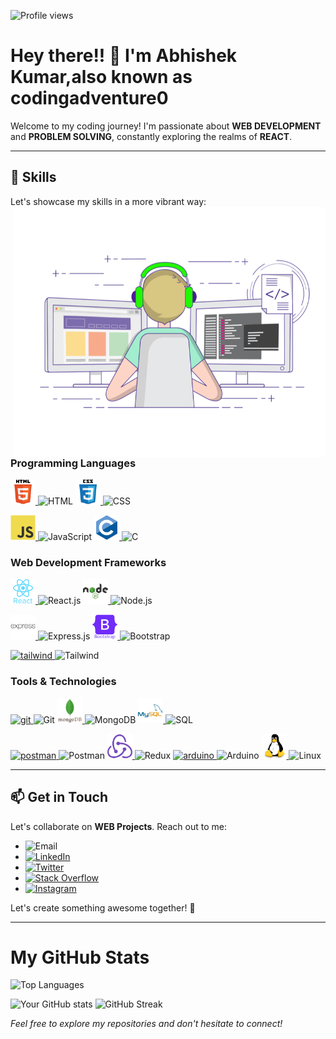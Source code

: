 ![Profile views](https://komarev.com/ghpvc/?username=codingadventure0)
# Hey there!! 👋 I'm Abhishek Kumar,also known as codingadventure0

Welcome to my coding journey! I'm passionate about **WEB DEVELOPMENT** and **PROBLEM SOLVING**, constantly exploring the realms of **REACT**.

---

## 🔧 Skills

Let's showcase my skills in a more vibrant way:
<img align="right" src="coding-gif-img.gif" alt="Your GIF Image" width="500" height="400">

### Programming Languages

<a href="https://www.w3.org/html/" target="_blank" rel="noreferrer"> <img src="https://raw.githubusercontent.com/devicons/devicon/master/icons/html5/html5-original-wordmark.svg" alt="html5" width="40" height="40"/> </a>  ![HTML](https://progress-bar.dev/90?title=&color=orange&scale=100&width=100&suffix=%25&ring-width=10)
<a href="https://www.w3schools.com/css/" target="_blank" rel="noreferrer"> <img src="https://raw.githubusercontent.com/devicons/devicon/master/icons/css3/css3-original-wordmark.svg" alt="css3" width="40" height="40"/> </a> ![CSS](https://progress-bar.dev/85?title=&color=blue&scale=100&width=100&suffix=%25&ring-width=10)

<a href="https://developer.mozilla.org/en-US/docs/Web/JavaScript" target="_blank" rel="noreferrer"> <img src="https://raw.githubusercontent.com/devicons/devicon/master/icons/javascript/javascript-original.svg" alt="javascript" width="40" height="40"/> </a>  ![JavaScript](https://progress-bar.dev/80?title=&color=yellow&scale=100&width=100&suffix=%25&ring-width=10)
<a href="https://www.cprogramming.com/" target="_blank" rel="noreferrer"> <img src="https://raw.githubusercontent.com/devicons/devicon/master/icons/c/c-original.svg" alt="c" width="40" height="40"/> </a>  ![C](https://progress-bar.dev/75?title=&color=red&scale=100&width=100&suffix=%25&ring-width=10)


### Web Development Frameworks

<a href="https://reactjs.org/" target="_blank" rel="noreferrer"> <img src="https://raw.githubusercontent.com/devicons/devicon/master/icons/react/react-original-wordmark.svg" alt="react" width="40" height="40"/> </a> ![React.js](https://progress-bar.dev/75?title=&color=purple&scale=100&width=100&suffix=%25&ring-width=10)
<a href="https://nodejs.org" target="_blank" rel="noreferrer"> <img src="https://raw.githubusercontent.com/devicons/devicon/master/icons/nodejs/nodejs-original-wordmark.svg" alt="nodejs" width="40" height="40"/> </a> ![Node.js](https://progress-bar.dev/70?title=&color=green&scale=100&width=100&suffix=%25&ring-width=10)

<a href="https://expressjs.com" target="_blank" rel="noreferrer"> <img src="https://raw.githubusercontent.com/devicons/devicon/master/icons/express/express-original-wordmark.svg" alt="express" width="40" height="40"/> </a>![Express.js](https://progress-bar.dev/65?title=&color=orange&scale=100&width=100&suffix=%25&ring-width=10)
<a href="https://getbootstrap.com" target="_blank" rel="noreferrer"> <img src="https://raw.githubusercontent.com/devicons/devicon/master/icons/bootstrap/bootstrap-plain-wordmark.svg" alt="bootstrap" width="40" height="40"/> </a> ![Bootstrap](https://progress-bar.dev/70?title=&color=green&scale=100&width=100&suffix=%25&ring-width=10)

<a href="https://tailwindcss.com/" target="_blank" rel="noreferrer"> <img src="https://www.vectorlogo.zone/logos/tailwindcss/tailwindcss-icon.svg" alt="tailwind" width="40" height="40"/> </a> ![Tailwind](https://progress-bar.dev/65?title=&color=orange&scale=100&width=100&suffix=%25&ring-width=10)


### Tools & Technologies

</a> <a href="https://git-scm.com/" target="_blank" rel="noreferrer"> <img src="https://www.vectorlogo.zone/logos/git-scm/git-scm-icon.svg" alt="git" width="40" height="40"/> </a> ![Git](https://progress-bar.dev/85?title=&color=red&scale=100&width=100&suffix=%25&ring-width=10)
<a href="https://www.mongodb.com/" target="_blank" rel="noreferrer"> <img src="https://raw.githubusercontent.com/devicons/devicon/master/icons/mongodb/mongodb-original-wordmark.svg" alt="mongodb" width="40" height="40"/> </a> ![MongoDB](https://progress-bar.dev/70?title=&color=green&scale=100&width=100&suffix=%25&ring-width=10)
<a href="https://www.mysql.com/" target="_blank" rel="noreferrer"> <img src="https://raw.githubusercontent.com/devicons/devicon/master/icons/mysql/mysql-original-wordmark.svg" alt="mysql" width="40" height="40"/> </a> ![SQL](https://progress-bar.dev/65?title=&color=orange&scale=100&width=100&suffix=%25&ring-width=10)

<a href="https://postman.com" target="_blank" rel="noreferrer"> <img src="https://www.vectorlogo.zone/logos/getpostman/getpostman-icon.svg" alt="postman" width="40" height="40"/> </a> ![Postman](https://progress-bar.dev/65?title=&color=orange&scale=100&width=100&suffix=%25&ring-width=10)
<a href="https://redux.js.org" target="_blank" rel="noreferrer"> <img src="https://raw.githubusercontent.com/devicons/devicon/master/icons/redux/redux-original.svg" alt="redux" width="40" height="40"/> </a> ![Redux](https://progress-bar.dev/50?title=&color=gray&scale=100&width=100&suffix=%25&ring-width=10)
<a href="https://www.arduino.cc/" target="_blank" rel="noreferrer"> <img src="https://cdn.worldvectorlogo.com/logos/arduino-1.svg" alt="arduino" width="40" height="40"/> </a> ![Arduino](https://progress-bar.dev/50?title=&color=blue&scale=100&width=100&suffix=%25&ring-width=10)
<a href="https://www.linux.org/" target="_blank" rel="noreferrer"> <img src="https://raw.githubusercontent.com/devicons/devicon/master/icons/linux/linux-original.svg" alt="linux" width="40" height="40"/> </a> ![Linux](https://progress-bar.dev/60?title=&color=yellow&scale=100&width=100&suffix=%25&ring-width=10)
  

---



## 📫 Get in Touch

Let's collaborate on **WEB Projects**. Reach out to me:

- ![Email](https://img.shields.io/badge/Email-abhibth977%40gmail.com-red?style=for-the-badge&logo=gmail)
- [![LinkedIn](https://img.shields.io/badge/LinkedIn-Abhishek%20Kumar-blue?style=for-the-badge&logo=linkedin)](https://www.linkedin.com/in/abhishek-kumar977/)
- [![Twitter](https://img.shields.io/badge/Twitter-itsabhishek__01-blue?style=for-the-badge&logo=twitter)](https://twitter.com/itsabhishek_01)
- [![Stack Overflow](https://img.shields.io/badge/Stack%20Overflow-Abhishek%20Kumar-orange?style=for-the-badge&logo=stack-overflow)](https://stackoverflow.com/users/24460585/abhishek-kumar)
- [![Instagram](https://img.shields.io/badge/Instagram-coding.adventure_-purple?style=for-the-badge&logo=instagram)](https://www.instagram.com/coding.adventure_/)


Let's create something awesome together! 🌟

---

# My GitHub Stats
![Top Languages](https://github-readme-stats.vercel.app/api/top-langs/?username=codingadventure0)

![Your GitHub stats](https://github-readme-stats.vercel.app/api?username=codingadventure0)
![GitHub Streak](https://github-readme-streak-stats.herokuapp.com/?user=codingadventure0)



*Feel free to explore my repositories and don't hesitate to connect!*
